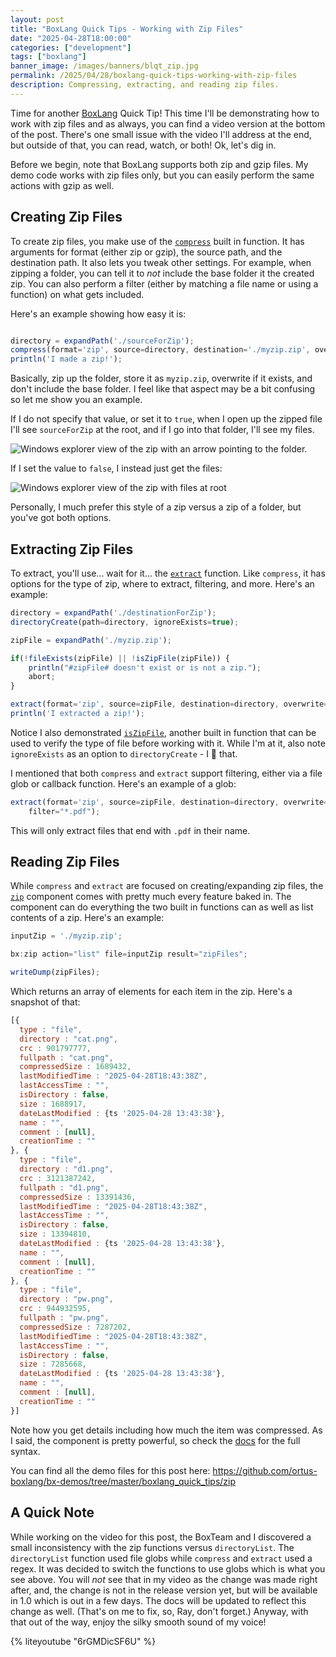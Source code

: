 ```yaml
---
layout: post
title: "BoxLang Quick Tips - Working with Zip Files"
date: "2025-04-28T18:00:00"
categories: ["development"]
tags: ["boxlang"]
banner_image: /images/banners/blqt_zip.jpg
permalink: /2025/04/28/boxlang-quick-tips-working-with-zip-files
description: Compressing, extracting, and reading zip files.
---
```


Time for another [BoxLang](https://boxlang.io) Quick Tip! This time I'll be demonstrating how to work with zip files and as always, you can find a video version at the bottom of the post. There's one small issue with the video I'll address at the end, but outside of that, you can read, watch, or both! Ok, let's dig in.

Before we begin, note that BoxLang supports both zip and gzip files. My demo code works with zip files only, but you can easily perform the same actions with gzip as well. 

## Creating Zip Files

To create zip files, you make use of the [`compress`](https://boxlang.ortusbooks.com/boxlang-language/reference/built-in-functions/zip/compress) built in function. It has arguments for format (either zip or gzip), the source path, and the destination path. It also lets you tweak other settings. For example, when zipping a folder, you can tell it to *not* include the base folder it the created zip. You can also perform a filter (either by matching a file name or using a function) on what gets included. 

Here's an example showing how easy it is:

```js

directory = expandPath('./sourceForZip');
compress(format='zip', source=directory, destination='./myzip.zip', overwrite=true, includeBaseFolder=false);
println('I made a zip!');
```

Basically, zip up the folder, store it as `myzip.zip`, overwrite if it exists, and don't include the base folder. I feel like that aspect may be a bit confusing so let me show you an example. 

If I do not specify that value, or set it to `true`, when I open up the zipped file I'll see `sourceForZip` at the root, and if I go into that folder, I'll see my files. 

<p>
<img src="https://static.raymondcamden.com/images/2025/04/zip1.jpg" alt="Windows explorer view of the zip with an arrow pointing to the folder." class="imgborder imgcenter" loading="lazy">
</p>

If I set the value to `false`, I instead just get the files:

<p>
<img src="https://static.raymondcamden.com/images/2025/04/zip2.jpg" alt="Windows explorer view of the zip with files at root" class="imgborder imgcenter" loading="lazy">
</p>

Personally, I much prefer this style of a zip versus a zip of a folder, but you've got both options. 

## Extracting Zip Files

To extract, you'll use... wait for it... the [`extract`](https://boxlang.ortusbooks.com/boxlang-language/reference/built-in-functions/zip/extract) function. Like `compress`, it has options for the type of zip, where to extract, filtering, and more. Here's an example:

```js
directory = expandPath('./destinationForZip');
directoryCreate(path=directory, ignoreExists=true);

zipFile = expandPath('./myzip.zip');

if(!fileExists(zipFile) || !isZipFile(zipFile)) {
	println("#zipFile# doesn't exist or is not a zip.");
	abort;
}

extract(format='zip', source=zipFile, destination=directory, overwrite=true);
println('I extracted a zip!');
```

Notice I also demonstrated [`isZipFile`](https://boxlang.ortusbooks.com/boxlang-language/reference/built-in-functions/zip/iszipfile), another built in function that can be used to verify the type of file before working with it. While I'm at it, also note `ignoreExists` as an option to `directoryCreate` - I 💖 that. 

I mentioned that both `compress` and `extract` support filtering, either via a file glob or callback function. Here's an example of a glob:

```js
extract(format='zip', source=zipFile, destination=directory, overwrite=true, 
	filter="*.pdf");
```

This will only extract files that end with `.pdf` in their name. 

## Reading Zip Files

While `compress` and `extract` are focused on creating/expanding zip files, the [`zip`](https://boxlang.ortusbooks.com/boxlang-language/reference/components/zip/zip) component comes with pretty much every feature baked in. The component can do everything the two built in functions can as well as list contents of a zip. Here's an example:

```js
inputZip = './myzip.zip';

bx:zip action="list" file=inputZip result="zipFiles";

writeDump(zipFiles);
```

Which returns an array of elements for each item in the zip. Here's a snapshot of that:

```js
[{
  type : "file",
  directory : "cat.png",
  crc : 901797777,
  fullpath : "cat.png",
  compressedSize : 1689432,
  lastModifiedTime : "2025-04-28T18:43:38Z",
  lastAccessTime : "",
  isDirectory : false,
  size : 1688917,
  dateLastModified : {ts '2025-04-28 13:43:38'},
  name : "",
  comment : [null],
  creationTime : ""
}, {
  type : "file",
  directory : "d1.png",
  crc : 3121387242,
  fullpath : "d1.png",
  compressedSize : 13391436,
  lastModifiedTime : "2025-04-28T18:43:38Z",
  lastAccessTime : "",
  isDirectory : false,
  size : 13394810,
  dateLastModified : {ts '2025-04-28 13:43:38'},
  name : "",
  comment : [null],
  creationTime : ""
}, {
  type : "file",
  directory : "pw.png",
  crc : 944932595,
  fullpath : "pw.png",
  compressedSize : 7287202,
  lastModifiedTime : "2025-04-28T18:43:38Z",
  lastAccessTime : "",
  isDirectory : false,
  size : 7285668,
  dateLastModified : {ts '2025-04-28 13:43:38'},
  name : "",
  comment : [null],
  creationTime : ""
}]
```

Note how you get details including how much the item was compressed. As I said, the component is pretty powerful, so check the [docs](https://boxlang.ortusbooks.com/boxlang-language/reference/components/zip/zip) for the full syntax.

You can find all the demo files for this post here: <https://github.com/ortus-boxlang/bx-demos/tree/master/boxlang_quick_tips/zip>

## A Quick Note

While working on the video for this post, the BoxTeam and I discovered a small inconsistency with the zip functions versus `directoryList`. The `directoryList` function used file globs while `compress` and `extract` used a regex. It was decided to switch the functions to use globs which is what you see above. You will *not* see that in my video as the change was made right after, and, the change is not in the release version yet, but will be available in 1.0 which is out in a few days. The docs will be updated to reflect this change as well. (That's on me to fix, so, Ray, don't forget.) Anyway, with that out of the way, enjoy the silky smooth sound of my voice!

{% liteyoutube "6rGMDicSF6U" %}

